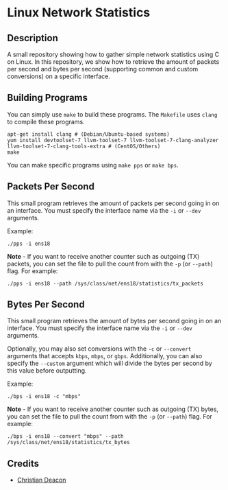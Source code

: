 # Linux Network Statistics
## Description
A small repository showing how to gather simple network statistics using C on Linux. In this repository, we show how to retrieve the amount of packets per second and bytes per second (supporting common and custom conversions) on a specific interface.

## Building Programs
You can simply use `make` to build these programs. The `Makefile` uses `clang` to compile these programs.

```
apt-get install clang # (Debian/Ubuntu-based systems)
yum install devtoolset-7 llvm-toolset-7 llvm-toolset-7-clang-analyzer llvm-toolset-7-clang-tools-extra # (CentOS/Others)
make
```

You can make specific programs using `make pps` or `make bps`.

## Packets Per Second
This small program retrieves the amount of packets per second going in on an interface. You must specify the interface name via the `-i` or `--dev` arguments.

Example:

```
./pps -i ens18
```

**Note** - If you want to receive another counter such as outgoing (TX) packets, you can set the file to pull the count from with the `-p` (or `--path`) flag. For example:

```
./pps -i ens18 --path /sys/class/net/ens18/statistics/tx_packets
```

## Bytes Per Second
This small program retrieves the amount of bytes per second going in on an interface. You must specify the interface name via the `-i` or `--dev` arguments.

Optionally, you may also set conversions with the `-c` or `--convert` arguments that accepts `kbps`, `mbps`, or `gbps`. Additionally, you can also specify the `--custom` argument which will divide the bytes per second by this value before outputting.

Example:

```
./bps -i ens18 -c "mbps"
```

**Note** - If you want to receive another counter such as outgoing (TX) bytes, you can set the file to pull the count from with the `-p` (or `--path`) flag. For example:

```
./bps -i ens18 --convert "mbps" --path /sys/class/net/ens18/statistics/tx_bytes
```

## Credits
* [Christian Deacon](https://github.com/gamemann)